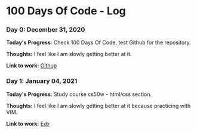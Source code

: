 # 100 Days Of Code - Log

### Day 0: December 31, 2020

**Today's Progress**: Check 100 Days Of Code, test Github for the repository.

**Thoughts:** I feel like I am slowly getting better at it.

**Link to work:** [Githup](https://github.com/quanvt/100-days-of-code)

### Day 1: January 04, 2021

**Today's Progress**: Study course cs50w - html/css section. 

**Thoughts:** I feel like I am slowly getting better at it because practicing with VIM.

**Link to work:** [Edx](https://learning.edx.org/course/course-v1:HarvardX+CS50W+Web/block-v1:HarvardX+CS50W+Web+type@sequential+block@2adc64be866f4d8e99eaf5910ba40f7)


